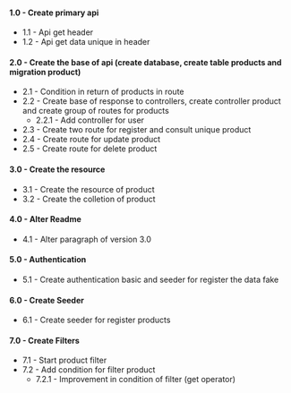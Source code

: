 #### 1.0 - Create primary api
- 1.1 - Api get header
- 1.2 - Api get data unique in header

#### 2.0 - Create the base of api (create database, create table products and migration product)
- 2.1 - Condition in return of products in route
- 2.2 - Create base of response to controllers, create controller product and create group of routes for products
    - 2.2.1 - Add controller for user
- 2.3 - Create two route for register and consult unique product
- 2.4 - Create route for update product
- 2.5 - Create route for delete product

#### 3.0 - Create the resource
- 3.1 - Create the resource of product
- 3.2 - Create the colletion of product

#### 4.0 - Alter Readme
- 4.1 - Alter paragraph of version 3.0

#### 5.0 - Authentication
- 5.1 - Create authentication basic and seeder for register the data fake

#### 6.0 - Create Seeder
- 6.1 - Create seeder for register products

#### 7.0 - Create Filters
- 7.1 - Start product filter
- 7.2 - Add condition for filter product
    - 7.2.1 - Improvement in condition of filter (get operator)
